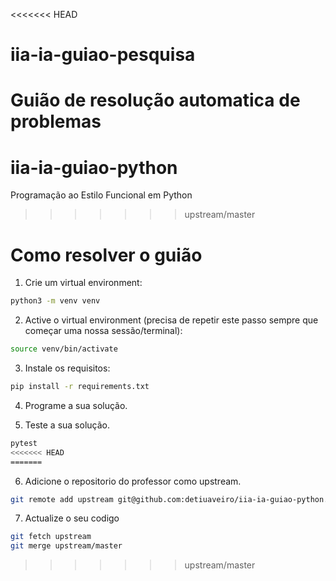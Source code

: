<<<<<<< HEAD
# iia-ia-guiao-pesquisa
Guião de resolução automatica de problemas
=======
# iia-ia-guiao-python
Programação ao Estilo Funcional em Python
>>>>>>> upstream/master

# Como resolver o guião
1. Crie um virtual environment:
```bash
python3 -m venv venv
```

2. Active o virtual environment (precisa de repetir este passo sempre que começar uma nossa sessão/terminal):
```bash
source venv/bin/activate
```

3. Instale os requisitos:
```bash
pip install -r requirements.txt
```

4. Programe a sua solução.

5. Teste a sua solução.
```bash
pytest
<<<<<<< HEAD
=======
```

6. Adicione o repositorio do professor como upstream.
```bash
git remote add upstream git@github.com:detiuaveiro/iia-ia-guiao-python.git
```

7. Actualize o seu codigo
```bash
git fetch upstream
git merge upstream/master
```

>>>>>>> upstream/master
